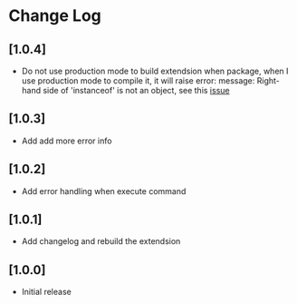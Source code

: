 # Change Log

## [1.0.4]
- Do not use production mode to build extendsion when package, when I use production mode to compile it, it will raise error: message: Right-hand side of 'instanceof' is not an object, see this [issue](https://github.com/fgnass/domino/issues/146)

## [1.0.3]
- Add add more error info

## [1.0.2]
- Add error handling when execute command

## [1.0.1]
- Add changelog and rebuild the extendsion

## [1.0.0]
- Initial release